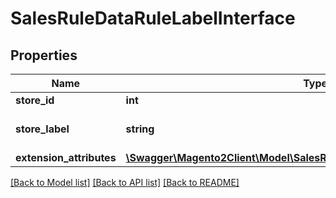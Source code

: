 # SalesRuleDataRuleLabelInterface

## Properties
Name | Type | Description | Notes
------------ | ------------- | ------------- | -------------
**store_id** | **int** | StoreId | 
**store_label** | **string** | The label for the store | 
**extension_attributes** | [**\Swagger\Magento2Client\Model\SalesRuleDataRuleLabelExtensionInterface**](SalesRuleDataRuleLabelExtensionInterface.md) |  | [optional] 

[[Back to Model list]](../README.md#documentation-for-models) [[Back to API list]](../README.md#documentation-for-api-endpoints) [[Back to README]](../README.md)



